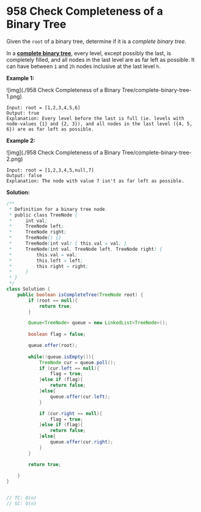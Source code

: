 # 958 Check Completeness of a Binary Tree

Given the `root` of a binary tree, determine if it is a *complete binary tree*.

In a **[complete binary tree](http://en.wikipedia.org/wiki/Binary_tree#Types_of_binary_trees)**, every level, except possibly the last, is completely filled, and all nodes in the last level are as far left as possible. It can have between `1` and `2h` nodes inclusive at the last level `h`.

 

**Example 1:**

![img](./958 Check Completeness of a Binary Tree/complete-binary-tree-1.png)

```
Input: root = [1,2,3,4,5,6]
Output: true
Explanation: Every level before the last is full (ie. levels with node-values {1} and {2, 3}), and all nodes in the last level ({4, 5, 6}) are as far left as possible.
```

**Example 2:**

![img](./958 Check Completeness of a Binary Tree/complete-binary-tree-2.png)

```
Input: root = [1,2,3,4,5,null,7]
Output: false
Explanation: The node with value 7 isn't as far left as possible. 
```



**Solution:**

```java
/**
 * Definition for a binary tree node.
 * public class TreeNode {
 *     int val;
 *     TreeNode left;
 *     TreeNode right;
 *     TreeNode() {}
 *     TreeNode(int val) { this.val = val; }
 *     TreeNode(int val, TreeNode left, TreeNode right) {
 *         this.val = val;
 *         this.left = left;
 *         this.right = right;
 *     }
 * }
 */
class Solution {
    public boolean isCompleteTree(TreeNode root) {
        if (root == null){
            return true;
        }

        Queue<TreeNode> queue = new LinkedList<TreeNode>();
        
        boolean flag = false;

        queue.offer(root);
        
        while(!queue.isEmpty()){
            TreeNode cur = queue.poll();
            if (cur.left == null){
                flag = true;
            }else if (flag){
                return false;
            }else{
                queue.offer(cur.left);
            }

            if (cur.right == null){
                flag = true;
            }else if (flag){
                return false;
            }else{
                queue.offer(cur.right);
            }
        }

        return true;
        
    }
}


// TC: O(n)
// SC: O(n)
```

